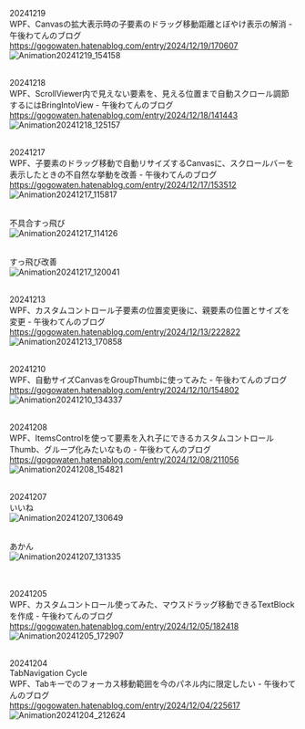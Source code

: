 20241219<br>
WPF、Canvasの拡大表示時の子要素のドラッグ移動距離とぼやけ表示の解消 - 午後わてんのブログ<br>
https://gogowaten.hatenablog.com/entry/2024/12/19/170607<br>
![Animation20241219_154158](https://github.com/user-attachments/assets/af68637f-4f42-4576-a50b-62bedab1a644)
<br><br>



20241218<br>
WPF、ScrollViewer内で見えない要素を、見える位置まで自動スクロール調節するにはBringIntoView - 午後わてんのブログ<br>
https://gogowaten.hatenablog.com/entry/2024/12/18/141443<br>
![Animation20241218_125157](https://github.com/user-attachments/assets/c00f8cf8-2ddb-4e6f-ada9-4f66925c4f27)
<br><br>


20241217<br>
WPF、子要素のドラッグ移動で自動リサイズするCanvasに、スクロールバーを表示したときの不自然な挙動を改善 - 午後わてんのブログ<br>
https://gogowaten.hatenablog.com/entry/2024/12/17/153512<br>
![Animation20241217_115817](https://github.com/user-attachments/assets/7115e33c-e7e3-4021-bcaf-e026bf6464fb)
<br>
<br>

不具合すっ飛び<br>
![Animation20241217_114126](https://github.com/user-attachments/assets/74ea7cd0-4f43-4e60-9bd3-6b7cab4188eb)
<br>
<br>


すっ飛び改善<br>
![Animation20241217_120041](https://github.com/user-attachments/assets/53976de7-fbc2-4c4e-9aa8-f422298d08d9)
<br><br>


20241213<br>
WPF、カスタムコントロール子要素の位置変更後に、親要素の位置とサイズを変更 - 午後わてんのブログ<br>
https://gogowaten.hatenablog.com/entry/2024/12/13/222822<br>
![Animation20241213_170858](https://github.com/user-attachments/assets/aff50ec4-3b53-44f3-99e4-a40d2dcf1edd)
<br><br>


20241210<br>
WPF、自動サイズCanvasをGroupThumbに使ってみた - 午後わてんのブログ<br>
https://gogowaten.hatenablog.com/entry/2024/12/10/154802<br>
![Animation20241210_134337](https://github.com/user-attachments/assets/f7944f91-4792-46d9-a350-1f6005152508)
<br><br>

20241208<br>
WPF、ItemsControlを使って要素を入れ子にできるカスタムコントロールThumb、グループ化みたいなもの - 午後わてんのブログ<br>
https://gogowaten.hatenablog.com/entry/2024/12/08/211056<br>
![Animation20241208_154821](https://github.com/user-attachments/assets/6d6962b7-da5e-46df-9b46-d941eb57079e)
<br><br>


20241207<br>
いいね<br>
![Animation20241207_130649](https://github.com/user-attachments/assets/27742185-6cac-45bf-8a0c-bdd6e2af845b)
<br><br>

あかん<br>
![Animation20241207_131335](https://github.com/user-attachments/assets/d1c2a149-7dfc-4c90-87eb-e97d9f6968d2)
<br><br>
<br>

20241205<br>
WPF、カスタムコントロール使ってみた、マウスドラッグ移動できるTextBlockを作成 - 午後わてんのブログ<br>
https://gogowaten.hatenablog.com/entry/2024/12/05/182418<br>
![Animation20241205_172907](https://github.com/user-attachments/assets/2916d413-7e0d-4c61-bb91-a41dbc32e141)
<br><br>


20241204<br>
TabNavigation Cycle<br>
WPF、Tabキーでのフォーカス移動範囲を今のパネル内に限定したい - 午後わてんのブログ<br>
https://gogowaten.hatenablog.com/entry/2024/12/04/225617<br>
![Animation20241204_212624](https://github.com/user-attachments/assets/fc650285-42a6-4aaf-8a00-cdb1c82d5c8f)
<br><br>




